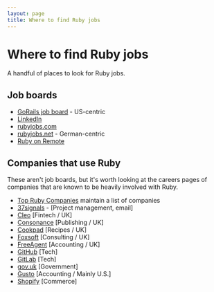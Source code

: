 ```yaml
---
layout: page
title: Where to find Ruby jobs
---
```


# Where to find Ruby jobs

A handful of places to look for Ruby jobs.

## Job boards

- [GoRails job board](https://jobs.gorails.com/) - US-centric
- [LinkedIn](https://www.linkedin.com/jobs/search/?keywords=ruby&refresh=true)
- [rubyjobs.com](https://rubyjobs.com)
- [rubyjobs.net](https://rubyjobs.net) - German-centric
- [Ruby on Remote](https://rubyonremote.com/)


## Companies that use Ruby

These aren't job boards, but it's worth looking at the careers pages of companies that are known to be heavily involved with Ruby.

- [Top Ruby Companies](https://toprubycompanies.info/) maintain a list of companies
- [37signals](https://37signals.com/jobs/) - [Project management, email]
- [Cleo](https://web.meetcleo.com/careers) [Fintech / UK]
- [Consonance](https://www.consonance.app/jobs/) [Publishing / UK]
- [Cookpad](https://careers.cookpad.com/) [Recipes / UK]
- [Foxsoft](https://www.foxsoft.co.uk/) [Consulting / UK]
- [FreeAgent](https://www.freeagent.com/careers/) [Accounting / UK]
- [GitHub](https://github.com/about/careers) [Tech]
- [GitLab](https://about.gitlab.com/jobs/) [Tech]
- [gov.uk](https://www.gov.uk/) [Government]
- [Gusto](https://gusto.com/about/careers/join-the-team) [Accounting / Mainly U.S.]
- [Shopify](https://www.shopify.com/careers/search) [Commerce]
